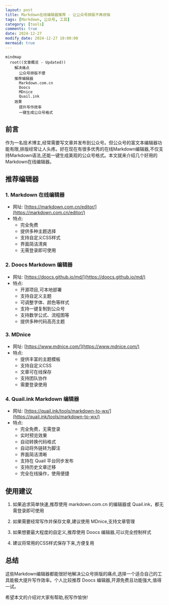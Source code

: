 ```yaml
---
layout: post
title: Markdown在线编辑器推荐 - 让公众号排版不再烦恼
tags: [Markdown, 公众号, 工具]
category: [tools]
comments: true
date: 2024-12-27
modify_date: 2024-12-27 10:00:00
mermaid: true
---
```

```mermaid
mindmap
  root((文章概览 - Updated))
    解决痛点
      公众号排版不便
    推荐编辑器
      Markdown.com.cn
      Doocs
      MDnice
      Quail.ink
    效果
      提升写作效率
      一键生成公众号格式
```

## 前言

作为一名技术博主,经常需要写文章并发布到公众号。但公众号的富文本编辑器功能有限,排版经常让人头疼。好在现在有很多优秀的在线Markdown编辑器,不仅支持Markdown语法,还能一键生成美观的公众号格式。本文就来介绍几个好用的Markdown在线编辑器。

## 推荐编辑器

### 1. Markdown 在线编辑器
- 网址: [https://markdown.com.cn/editor/](https://markdown.com.cn/editor/)
- 特点:
  - 完全免费
  - 提供多种主题选择
  - 支持自定义CSS样式
  - 界面简洁清爽
  - 无需登录即可使用

### 2. Doocs Markdown 编辑器
- 网址: [https://doocs.github.io/md/](https://doocs.github.io/md/)
- 特点:
  - 开源项目,可本地部署
  - 支持自定义主题
  - 可调整字体、颜色等样式
  - 支持一键复制到公众号
  - 支持数学公式、流程图等
  - 提供多种代码高亮主题

### 3. MDnice
- 网址: [https://www.mdnice.com/](https://www.mdnice.com/)
- 特点:
  - 提供丰富的主题模板
  - 支持自定义CSS
  - 文章可在线保存
  - 支持团队协作
  - 需要登录使用

### 4. Quail.ink Markdown 编辑器
- 网址: [https://quail.ink/tools/markdown-to-wx/](https://quail.ink/tools/markdown-to-wx/)
- 特点:
  - 完全免费，无需登录
  - 实时预览效果
  - 自动转换代码格式
  - 自动将外链转为脚注
  - 界面简洁清晰
  - 支持在 Quail 平台同步发布
  - 支持历史文章迁移
  - 完全在线操作，使用便捷

## 使用建议

1. 如果追求简单快速,推荐使用 markdown.com.cn 的编辑器或 Quail.ink，都无需登录即可使用

2. 如果需要经常写作并保存文章,建议使用 MDnice,支持文章管理

3. 如果想要最大程度的自定义,推荐使用 Doocs 编辑器,可以完全控制样式

4. 建议将常用的CSS样式保存下来,方便复用

## 总结

这些Markdown编辑器都能很好地解决公众号排版的痛点,选择一个适合自己的工具能极大提升写作效率。个人比较推荐 Doocs 编辑器,开源免费且功能强大,值得一试。

希望本文的介绍对大家有帮助,祝写作愉快!
